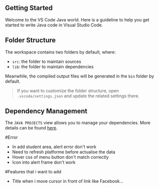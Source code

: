## Getting Started

Welcome to the VS Code Java world. Here is a guideline to help you get started to write Java code in Visual Studio Code.

## Folder Structure

The workspace contains two folders by default, where:

- `src`: the folder to maintain sources
- `lib`: the folder to maintain dependencies

Meanwhile, the compiled output files will be generated in the `bin` folder by default.

> If you want to customize the folder structure, open `.vscode/settings.json` and update the related settings there.

## Dependency Management

The `JAVA PROJECTS` view allows you to manage your dependencies. More details can be found [here](https://github.com/microsoft/vscode-java-dependency#manage-dependencies).

#Error

- In add student area, alert error don't work
- Need to refresh platforme before actualise the data
- Hover css of menu button don't match correctly
- Icon into alert frame don't work

#Features that i want to add

- Title when i move cursor in front of link like Facebook...

